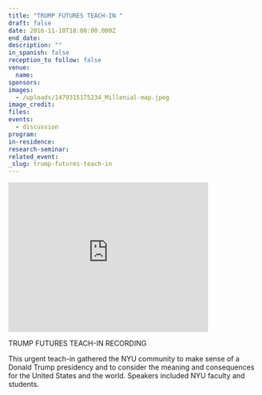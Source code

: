 ```yaml
---
title: "TRUMP FUTURES TEACH-IN "
draft: false
date: 2016-11-10T18:00:00.000Z
end_date:
description: ""
in_spanish: false
reception_to follow: false
venue:
  name:
sponsors:
images:
  - /uploads/1479315175234_Millenial-map.jpeg
image_credit:
files:
events:
  - discussion
program:
in-residence:
research-seminar:
related_event:
_slug: trump-futures-teach-in
---
```


<iframe id="kaltura_player" src="https://cdnapisec.kaltura.com/p/1674401/sp/167440100/embedIframeJs/uiconf_id/23435151/partner_id/1674401?iframeembed=true&amp;playerId=kaltura_player&amp;entry_id=1_ke7butqs&amp;flashvars[akamaiHD.loadingPolicy]=preInitialize&amp;flashvars[akamaiHD.asyncInit]=true&amp;flashvars[twoPhaseManifest]=true&amp;flashvars[streamerType]=hdnetworkmanifest&amp;flashvars[localizationCode]=en&amp;flashvars[leadWithHTML5]=true&amp;flashvars[sideBarContainer.plugin]=true&amp;flashvars[sideBarContainer.position]=left&amp;flashvars[sideBarContainer.clickToClose]=true&amp;flashvars[chapters.plugin]=true&amp;flashvars[chapters.layout]=vertical&amp;flashvars[chapters.thumbnailRotator]=false&amp;flashvars[streamSelector.plugin]=true&amp;flashvars[EmbedPlayer.SpinnerTarget]=videoHolder&amp;flashvars[dualScreen.plugin]=true&amp;flashvars[LeadWithHLSOnFlash]=true&amp;&amp;wid=1_3vpdfs7w" width="400" height="300" allowfullscreen="" webkitallowfullscreen="" mozallowfullscreen="" frameborder="0"></iframe>

TRUMP FUTURES TEACH-IN RECORDING

This urgent teach-in gathered the NYU community to make sense of a Donald Trump presidency and to consider the meaning and consequences for the United States and the world. Speakers included NYU faculty and students.

